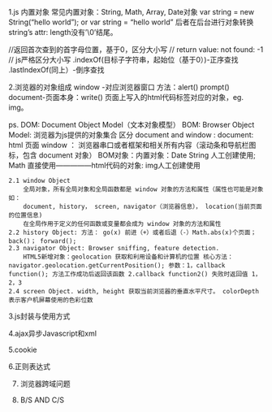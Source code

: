 1.js 内置对象
常见内置对象：String, Math, Array, Date对象
var string = new String(“hello world”); or var string = “hello world” 后者在后台进行对象转换
string’s attr:
length没有’\0’结尾。

//返回首次查到的首字母位置，基于0，区分大小写
// return value: not found: -1
// js严格区分大小写
.indexOf(目标子字符串，起始位（基于0）)-正序查找
.lastIndexOf(同上）-倒序查找


2.浏览器的对象组成
window -对应浏览器窗口 方法：alert() prompt()
document-页面本身：write()
页面上写入的html代码标签对应的对象，eg. img。

ps.
    DOM: Document Object Model（文本对象模型）
    BOM: Browser Object Model: 浏览器为js提供的对象集合
    区分 document and window :
        document: html 页面
        window ： 浏览器串口或者框架和相关所有内容（滚动条和导航栏图标，包含 document 对象）
BOM对象：内置对象：Date String 人工创建使用; Math 直接使用—————html代码的对象: img人工创建使用

    2.1 window Object
        全局对象，所有全局对象和全局函数都是 window 对象的方法和属性（属性也可能是对象如：
        document, history， screen, navigator（浏览器信息）， location(当前页面的位置信息)
        在全局作用于定义的任何函数或变量都会成为 window 对象的方法和属性
    2.2 history Object: 方法： go(x) 前进（+）或者后退（-）Math.abs(x)个页面； back()； forward();
    2.3 navigator Object: Browser sniffing, feature detection.
        HTML5新增对象：geolocation 获取和利用设备和计算机的位置 核心方法：navigator.geolocation.getCurrentPosition(); 参数：1，callback function(); 方法工作成功后返回该函数 2.callback function2() 失败时返回值 1，2，3
    2.4 screen Object. width, height 获取当前浏览器的垂直水平尺寸。 colorDepth表示客户机屏幕使用的色彩位数

3.js封装与使用方式

4.ajax异步Javascript和xml

5.cookie

6.正则表达式

7. 浏览器跨域问题

8. B/S AND C/S
